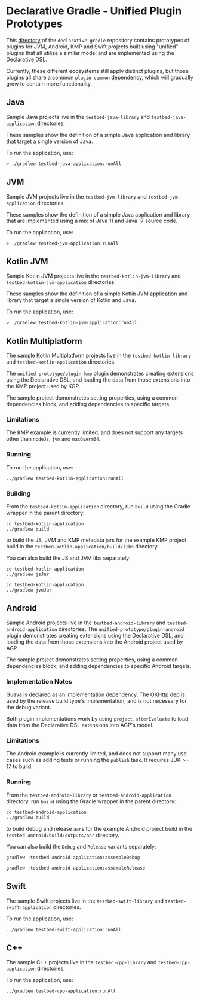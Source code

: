 # Declarative Gradle - Unified Plugin Prototypes

This [directory](https://github.com/gradle/declarative-gradle/tree/main/unified-prototype) of the `declarative-gradle` repository contains prototypes of plugins for JVM, Android, KMP and Swift projects built using "unified" plugins that all utilize a similar model and are implemented using the Declarative DSL.

Currently, these different ecosystems still apply distinct plugins, but those plugins all share a common `plugin-common` dependency, which will gradually grow to contain more functionality.

## Java

Sample Java projects live in the `testbed-java-library` and `testbed-java-application` directories.

These samples show the definition of a simple Java application and library that target a single version of Java.

To run the application, use:

```shell
> ./gradlew testbed-java-application:runAll
```

## JVM

Sample JVM projects live in the `testbed-jvm-library` and `testbed-jvm-application` directories.

These samples show the definition of a simple Java application and library that are implemented using a mix of Java 11 and Java 17 source code.

To run the application, use:

```shell
> ./gradlew testbed-jvm-application:runAll
```

## Kotlin JVM

Sample Kotlin JVM projects live in the `testbed-kotlin-jvm-library` and `testbed-kotlin-jvm-application` directories.

These samples show the definition of a simple Kotlin JVM application and library that target a single version of Kotlin and Java.

To run the application, use:

```shell
> ./gradlew testbed-kotlin-jvm-application:runAll
```

## Kotlin Multiplatform

The sample Kotlin Multiplatform projects live in the `testbed-kotlin-library` and `testbed-kotlin-application` directories.

The `unified-prototype/plugin-kmp` plugin demonstrates creating extensions using the Declarative DSL, and loading the data from those extensions into the KMP project used by KGP.

The sample project demonstrates setting properties, using a common dependencies block, and adding dependencies to specific targets.

### Limitations

The KMP example is currently limited, and does not support any targets other than `nodeJs`, `jvm` and `macOsArm64`.

### Running

To run the application, use:

```shell
../gradlew testbed-kotlin-application:runAll
```

### Building

From the `testbed-kotlin-application` directory, run `build` using the Gradle wrapper in the parent directory:

```shell
cd testbed-kotlin-application
../gradlew build
```

to build the JS, JVM and KMP metadata jars for the example KMP project build in the `testbed-kotlin-application/build/libs` directory.

You can also build the JS and JVM libs separately:

```shell 
cd testbed-kotlin-application
../gradlew jsJar
```

```shell 
cd testbed-kotlin-application
../gradlew jvmJar
```

## Android

Sample Android projects live in the `testbed-android-library` and `testbed-android-application` directories.
The `unified-prototype/plugin-android` plugin demonstrates creating extensions using the Declarative DSL, and loading the data from those extensions into the Android project used by AGP.

The sample project demonstrates setting properties, using a common dependencies block, and adding dependencies to specific Android targets.

### Implementation Notes

Guava is declared as an implementation dependency.
The OKHttp dep is used by the release build type's implementation, and is not necessary for the debug variant.

Both plugin implementations work by using `project.afterEvaluate` to load data from the Declarative DSL extensions into AGP's model.

### Limitations

The Android example is currently limited, and does not support many use cases such as adding tests or running the `publish` task.
It requires JDK >= 17 to build.

### Running 
From the `testbed-android-library` or `testbed-android-application` directory, run `build` using the Gradle wrapper in the parent directory:

```shell
cd testbed-android-application
../gradlew build
```

to build debug and release `aar`s for the example Android project build in the `testbed-android/build/outputs/aar` directory.

You can also build the `Debug` and `Release` variants separately:

```shell 
gradlew :testbed-android-application:assembleDebug
```

```shell 
gradlew :testbed-android-application:assembleRelease
```

## Swift

The sample Swift projects live in the `testbed-swift-library` and `testbed-swift-application` directories.

To run the application, use:

```shell
../gradlew testbed-swift-application:runAll
```

## C++

The sample C++ projects live in the `testbed-cpp-library` and `testbed-cpp-application` directories.

To run the application, use:

```shell
../gradlew testbed-cpp-application:runAll
```
